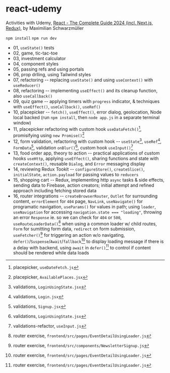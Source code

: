 # react-udemy

Activities with Udemy, [React - The Complete Guide 2024 (incl. Next.js, Redux)](https://www.udemy.com/course/react-the-complete-guide-incl-redux/?couponCode=LEARNNOWPLANS), by Maximilian Schwarzmüller

`npm install`
`npm run dev`

- 01, `useState()` tests
- 02, game, tic-tac-toe
- 03, investment calculator
- 04, component styles
- 05, passing refs and using portals
- 06, prop drlling, using Tailwind styles
- 07, refactoring -- replacing `useState()` and using `useContext()` with `useReducer()`
- 08, refactoring -- implementing `useEffect()` and its cleanup function, also `useCallback()`
- 09, quiz game -- applying timers with `progress` indicator, & techniques with `useEffect()`, `useCallback()`, `useRef()`
- 10, placepicker -- `fetch()`, `useEffect()`, error dialog, geolocation, Node local backed (run `npm install`, then `node app.js` in a separate terminal window)
- 11, placepicker refactoring with custom hook `useDataFetch()`[^1], promisifying using `new Promise()`[^2]
- 12, form validation, refactoring with custom hook -- `useState`[^3], `useRef`[^4], `FormData`[^5], validation `onBlur()`[^6], custom hook `useInput()`[^7]
- 13, food order app, theory to action -- practical applications of custom hooks `useHttp`, applying `useEffect()`, sharing functions and state with `createContext()`, reusable `Dialog`, and `Error` messaging display
- 14, reviewing Redux Tookit -- `configureStore()`, `createSlice()`, `initialState`, `action.payload` for passing values to `reducers`
- 15, shopping cart -- Redux, implementing http `async` tasks & side effects, sending data to Firebase, action creators; initial attempt and refined approach including fetching stored data
- 16, router integrations -- `createBrowserRouter`, `Outlet` for surrounding content, `errorElement` for `404` page, `NavLink`, `useNavigate()` for programatic navigation, `useParams()` for values in path; using `loader`, `useNavigation` for accessing `navigation.state === "loading"`, throwing an error `Response` ie. so we can check for `404` or `500`, `useRouteLoaderData()`[^8] when using a common loader w/ child routes, `Form` for sumitting form data, `redirect` on form submission, `useFetcher()`[^9] for triggering an action w/o navigating, `defer()`/`Suspense`/`Await`/`fallback`[^10] to display loading message if there is a delay with backend, using `await` in `defer()`[^10] to control if content should be rendered while data loads

[^1]: placepicker, `useDateFetch.js`
[^2]: placepicker, `AvailablePlaces.jsx`
[^3]: validations, `LoginUsingState.jsx`
[^4]: validations, `Login.jsx`
[^5]: validations, `Signup.jsx`
[^6]: validations, `LoginUsingState.jsx`
[^7]: validations-refactor, `useInput.js`
[^8]: router exercise, `frontend/src/pages/EventDetailUsingLoader.js`
[^9]: router exercise, `frontend/src/components/NewsletterSignup.js`
[^10]: router exercise, `frontend/src/pages/EventDetailUsingLoader.js`
